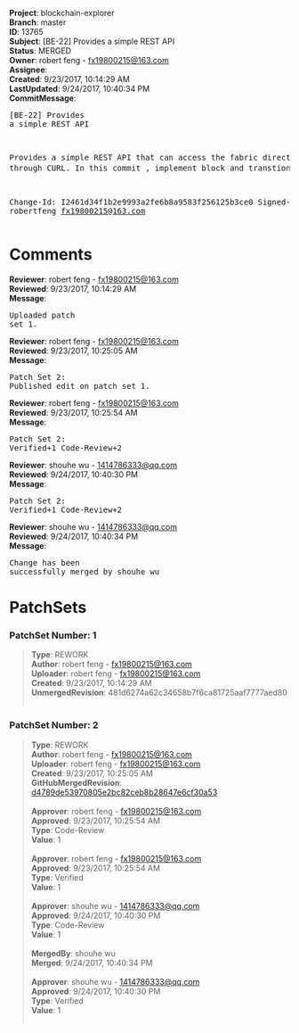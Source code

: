 <strong>Project</strong>: blockchain-explorer<br><strong>Branch</strong>: master<br><strong>ID</strong>: 13765<br><strong>Subject</strong>: [BE-22] Provides a simple REST API<br><strong>Status</strong>: MERGED<br><strong>Owner</strong>: robert feng - fx19800215@163.com<br><strong>Assignee</strong>:<br><strong>Created</strong>: 9/23/2017, 10:14:29 AM<br><strong>LastUpdated</strong>: 9/24/2017, 10:40:34 PM<br><strong>CommitMessage</strong>:<br><pre>[BE-22] Provides a simple REST API

Provides a simple REST API that can access the fabric directly through CURL. In this commit , implement block and transtion。

Change-Id: I2461d34f1b2e9993a2fe6b8a9583f256125b3ce0
Signed-off-by: robertfeng <fx19800215@163.com>
</pre><h1>Comments</h1><strong>Reviewer</strong>: robert feng - fx19800215@163.com<br><strong>Reviewed</strong>: 9/23/2017, 10:14:29 AM<br><strong>Message</strong>: <pre>Uploaded patch set 1.</pre><strong>Reviewer</strong>: robert feng - fx19800215@163.com<br><strong>Reviewed</strong>: 9/23/2017, 10:25:05 AM<br><strong>Message</strong>: <pre>Patch Set 2: Published edit on patch set 1.</pre><strong>Reviewer</strong>: robert feng - fx19800215@163.com<br><strong>Reviewed</strong>: 9/23/2017, 10:25:54 AM<br><strong>Message</strong>: <pre>Patch Set 2: Verified+1 Code-Review+2</pre><strong>Reviewer</strong>: shouhe wu - 1414786333@qq.com<br><strong>Reviewed</strong>: 9/24/2017, 10:40:30 PM<br><strong>Message</strong>: <pre>Patch Set 2: Verified+1 Code-Review+2</pre><strong>Reviewer</strong>: shouhe wu - 1414786333@qq.com<br><strong>Reviewed</strong>: 9/24/2017, 10:40:34 PM<br><strong>Message</strong>: <pre>Change has been successfully merged by shouhe wu</pre><h1>PatchSets</h1><h3>PatchSet Number: 1</h3><blockquote><strong>Type</strong>: REWORK<br><strong>Author</strong>: robert feng - fx19800215@163.com<br><strong>Uploader</strong>: robert feng - fx19800215@163.com<br><strong>Created</strong>: 9/23/2017, 10:14:29 AM<br><strong>UnmergedRevision</strong>: 481d6274a62c34658b7f6ca81725aaf7777aed80<br><br></blockquote><h3>PatchSet Number: 2</h3><blockquote><strong>Type</strong>: REWORK<br><strong>Author</strong>: robert feng - fx19800215@163.com<br><strong>Uploader</strong>: robert feng - fx19800215@163.com<br><strong>Created</strong>: 9/23/2017, 10:25:05 AM<br><strong>GitHubMergedRevision</strong>: [d4789de53970805e2bc82ceb8b28647e6cf30a53](https://github.com/hyperledger/blockchain-explorer/commit/d4789de53970805e2bc82ceb8b28647e6cf30a53)<br><br><strong>Approver</strong>: robert feng - fx19800215@163.com<br><strong>Approved</strong>: 9/23/2017, 10:25:54 AM<br><strong>Type</strong>: Code-Review<br><strong>Value</strong>: 1<br><br><strong>Approver</strong>: robert feng - fx19800215@163.com<br><strong>Approved</strong>: 9/23/2017, 10:25:54 AM<br><strong>Type</strong>: Verified<br><strong>Value</strong>: 1<br><br><strong>Approver</strong>: shouhe wu - 1414786333@qq.com<br><strong>Approved</strong>: 9/24/2017, 10:40:30 PM<br><strong>Type</strong>: Code-Review<br><strong>Value</strong>: 1<br><br><strong>MergedBy</strong>: shouhe wu<br><strong>Merged</strong>: 9/24/2017, 10:40:34 PM<br><br><strong>Approver</strong>: shouhe wu - 1414786333@qq.com<br><strong>Approved</strong>: 9/24/2017, 10:40:30 PM<br><strong>Type</strong>: Verified<br><strong>Value</strong>: 1<br><br></blockquote>